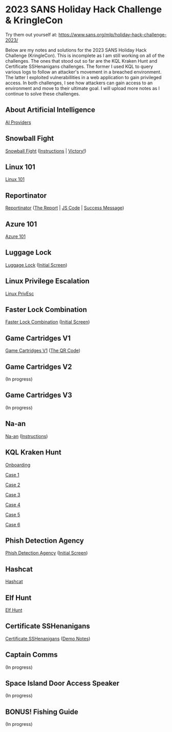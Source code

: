 # 2023 SANS Holiday Hack Challenge &amp; KringleCon
Try them out yourself at: https://www.sans.org/mlp/holiday-hack-challenge-2023/

Below are my notes and solutions for the 2023 SANS Holiday Hack Challenge (KringleCon). This is incomplete as I am still working on all of the challenges. The ones that stood out so far are the KQL Kraken Hunt and Certificate SSHenanigans challenges. The former I used KQL to query various logs to follow an attacker's movement in a breached environment. The latter I exploited vulnerabillities in a web application to gain privileged access. In both challenges, I see how attackers can gain access to an environment and move to their ultimate goal. I will upload more notes as I continue to solve these challenges.

## About Artificial Intelligence
[AI Providers](Notes/SynthesisTrueEnding.txt)

## Snowball Fight
[Snowball Fight](Notes/SnowballFight.txt)
([Instructions](ReferenceMaterials/SnowballFightInstructions.jpg) | [Victory!](ReferenceMaterials/SnowballFightVictory.jpg))

## Linux 101
[Linux 101](Notes/Linux101.txt)

## Reportinator
[Reportinator](Notes/Reportinator.txt)
([The Report](ReferenceMaterials/Reportinator.docx) | [JS Code](ReferenceMaterials/ReportinatorJS.txt) | [Success Message](ReferenceMaterials/ReportinatorSuccess.docx))

## Azure 101
[Azure 101](Notes/Azure101.txt)

## Luggage Lock
[Luggage Lock](Notes/LuggageLock.txt) ([Initial Screen](ReferenceMaterials/LuggageLock.jpg))

## Linux Privilege Escalation
[Linux PrivEsc](Notes/LinuxPrivEsc.txt)

## Faster Lock Combination
[Faster Lock Combination](Notes/FasterLockCombination.txt) ([Initial Screen](ReferenceMaterials/FasterLockCombination.jpg))

## Game Cartridges V1
[Game Cartridges V1](Notes/GameCartridgesV1.txt) ([The QR Code](ReferenceMaterials/GameCartridgesV1QR.jpg))

## Game Cartridges V2
(In progress)

## Game Cartridges V3
(In progress)

## Na-an
[Na-an](Notes/Naan.txt) ([Instructions](ReferenceMaterials/Naan.jpg))

## KQL Kraken Hunt
[Onboarding](Notes/KQLKrakenHuntOnboarding.txt)

[Case 1](Notes/KQLKrakenHuntCase1.txt)

[Case 2](Notes/KQLKrakenHuntCase2.txt)

[Case 3](Notes/KQLKrakenHuntCase3.txt)

[Case 4](Notes/KQLKrakenHuntCase4.txt)

[Case 5](Notes/KQLKrakenHuntCase5.txt)

[Case 6](Notes/KQLKrakenHuntCase6.txt)

## Phish Detection Agency
[Phish Detection Agency](Notes/PhishDetectionAgency.txt) ([Initial Screen](ReferenceMaterials/PhishDetection.jpg))

## Hashcat
[Hashcat](Notes/Hashcat.txt)

## Elf Hunt
[Elf Hunt](Notes/ElfHunt.txt)

## Certificate SSHenanigans
[Certificate SSHenanigans](Notes/CertificateSSHenanigans.txt) ([Demo Notes](ReferenceMaterials/SSHenanigansDemoNotes.txt))

## Captain Comms
(In progress)

## Space Island Door Access Speaker
(In progress)

## BONUS! Fishing Guide
(In progress)
